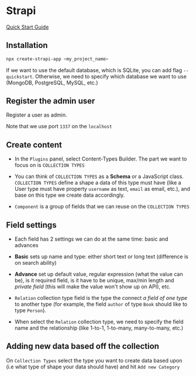 # Strapi

[Quick Start Guide](https://strapi.io/documentation/developer-docs/latest/getting-started/quick-start.html)

## Installation

```bash
npx create-strapi-app <my_project_name>
```

If we want to use the default database, which is SQLite, you can add flag `--quickstart`. Otherwise, we need to specify which database we want to use (MongoDB, PostgreSQL, MySQL, etc.)

## Register the admin user

Register a user as admin.

Note that we use port `1337` on the `localhost`

## Create content

- In the `Plugins` panel, select Content-Types Builder. The part we want to focus on is `COLLECTION TYPES`

- You can think of `COLLECTION TYPES` as a **Schema** or a JavaScript class. `COLLECTION TYPES` define a shape a data of this type must have (like a User type must have property `username` as text, `email` as email, etc.), and base on this type we create data accordingly.

- `Component` is a group of fields that we can reuse on the `COLLECTION TYPES`

## Field settings

- Each field has 2 settings we can do at the same time: basic and advances
- **Basic** sets up name and type: either short text or long text (difference is on search ability)
- **Advance** set up default value, regular expression (what the value can be), is it required field, is it have to be unique, max/min length and _private field_ (this will make the value won't show up on API), etc.

- `Relation` collection type field is the type the connect _a field of one type_ to another type (for example, the field `author` of type `Book` should like to type `Person`).
- When select the `Relation` collection type, we need to specify the field name and the relationship (like 1-to-1, 1-to-many, many-to-many, etc.)

## Adding new data based off the collection

On `Collection Types` select the type you want to create data based upon (i.e what type of shape your data should have) and hit `Add new Category`
